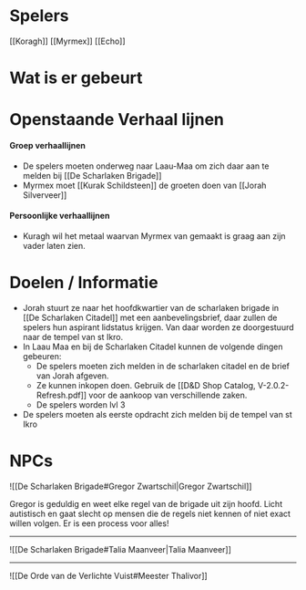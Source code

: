 # Spelers
[[Koragh]]
[[Myrmex]]
[[Echo]]

# Wat is er gebeurt




# Openstaande Verhaal lijnen

#### Groep verhaallijnen
- De spelers moeten onderweg naar Laau-Maa om zich daar aan te melden bij [[De Scharlaken Brigade]]
- Myrmex moet [[Kurak Schildsteen]] de groeten doen van [[Jorah Silverveer]]

#### Persoonlijke verhaallijnen
- Kuragh wil het metaal waarvan Myrmex van gemaakt is graag aan zijn vader laten zien.



# Doelen / Informatie
- Jorah stuurt ze naar het hoofdkwartier van de scharlaken brigade in [[De Scharlaken Citadel]] met een aanbevelingsbrief, daar zullen de spelers hun aspirant lidstatus krijgen. Van daar worden ze doorgestuurd naar de tempel van st Ikro.
- In Laau Maa en bij de Scharlaken Citadel kunnen de volgende dingen gebeuren:
	- De spelers moeten zich melden in de scharlaken citadel en de brief van Jorah afgeven.
	- Ze kunnen inkopen doen. Gebruik de [[D&D Shop Catalog, V-2.0.2-Refresh.pdf]] voor de aankoop van verschillende zaken.
	- De spelers worden lvl 3
- De spelers moeten als eerste opdracht zich melden bij de tempel van st Ikro


# NPCs
![[De Scharlaken Brigade#Gregor Zwartschil|Gregor Zwartschil]]

Gregor is geduldig en weet elke regel van de brigade uit zijn hoofd. Licht autistisch en gaat slecht op mensen die de regels niet kennen of niet exact willen volgen. Er is een process voor alles!

---

![[De Scharlaken Brigade#Talia Maanveer|Talia Maanveer]]

---

![[De Orde van de Verlichte Vuist#Meester Thalivor]]


